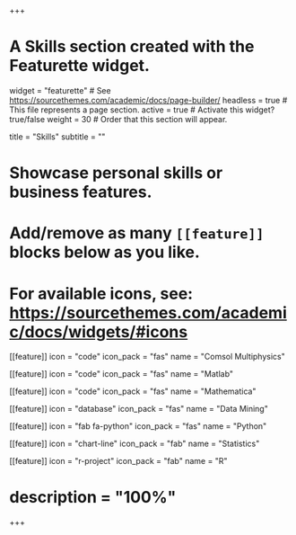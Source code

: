 +++
# A Skills section created with the Featurette widget.
widget = "featurette"  # See https://sourcethemes.com/academic/docs/page-builder/
headless = true  # This file represents a page section.
active = true  # Activate this widget? true/false
weight = 30  # Order that this section will appear.

title = "Skills"
subtitle = ""

# Showcase personal skills or business features.
# 
# Add/remove as many `[[feature]]` blocks below as you like.
# 
# For available icons, see: https://sourcethemes.com/academic/docs/widgets/#icons

 [[feature]]
  icon = "code"
  icon_pack = "fas"
  name = "Comsol Multiphysics"
  
  [[feature]]
  icon = "code"
  icon_pack = "fas"
  name = "Matlab"
  
 [[feature]]
  icon = "code"
  icon_pack = "fas"
  name = "Mathematica"

[[feature]]
  icon = "database"
  icon_pack = "fas"
  name = "Data Mining"

 [[feature]]
  icon = "fab fa-python"
  icon_pack = "fas"
  name = "Python"
 
  
[[feature]]
  icon = "chart-line"
  icon_pack = "fab"
  name = "Statistics"
  
  [[feature]]
  icon = "r-project"
  icon_pack = "fab"
  name = "R"
# description = "100%"  


+++
